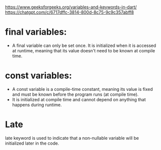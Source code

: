https://www.geeksforgeeks.org/variables-and-keywords-in-dart/
https://chatgpt.com/c/6717dffc-3814-800d-8c75-9c9c357abff8

# final variables:
- A final variable can only be set once.
It is initialized when it is accessed at runtime, meaning that its value doesn't need to be known at compile time.

# const variables:
- A const variable is a compile-time constant, meaning its value is fixed and must be known before the program runs (at compile time).
- It is initialized at compile time and cannot depend on anything that happens during runtime.


# Late
late keyword is used to indicate that a non-nullable variable will be initialized later in the code. 